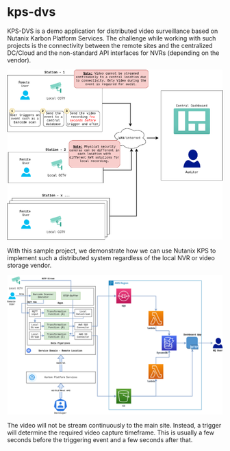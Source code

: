 # kps-dvs

KPS-DVS is a demo application for distributed video surveillance based on Nutanix Karbon Platform Services. The challenge while working with such projects is the connectivity between the remote sites and the centralized DC/Cloud and the non-standard API interfaces for NVRs (depending on the vendor).

<p align="center">
  <img src="./docs/img/problem_overview.png" alt="Problem Overview" width="738">
</p>

With this sample project, we demonstrate how we can use Nutanix KPS to implement such a distributed system regardless of the local NVR or video storage vendor.

<p align="center">
  <img src="./docs/img/solution_overview.png" alt="Solution Overview" width="738">
</p>

The video will not be stream continuously to the main site. Instead, a trigger will determine the required video capture timeframe. This is usually a few seconds before the triggering event and a few seconds after that.

